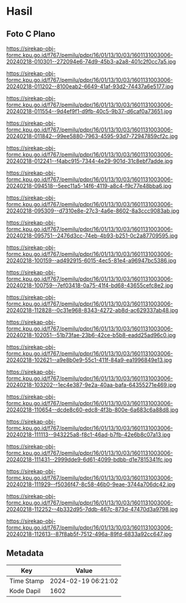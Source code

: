 # Hasil

## Foto C Plano

https://sirekap-obj-formc.kpu.go.id/f767/pemilu/pdpr/16/01/13/10/03/1601131003006-20240218-010301--272094e6-74d9-45b3-a2a8-401c2f0cc7a5.jpg

https://sirekap-obj-formc.kpu.go.id/f767/pemilu/pdpr/16/01/13/10/03/1601131003006-20240218-011202--8100eab2-6649-41af-93d2-74437a6e5177.jpg

https://sirekap-obj-formc.kpu.go.id/f767/pemilu/pdpr/16/01/13/10/03/1601131003006-20240218-011554--9d4ef9f1-d9fb-40c5-9b37-d6caf0a73651.jpg

https://sirekap-obj-formc.kpu.go.id/f767/pemilu/pdpr/16/01/13/10/03/1601131003006-20240218-011842--99ee5880-7963-4595-93d7-72947859cf2c.jpg

https://sirekap-obj-formc.kpu.go.id/f767/pemilu/pdpr/16/01/13/10/03/1601131003006-20240218-012241--f4abc915-7344-4e29-901d-31c8ebf7adde.jpg

https://sirekap-obj-formc.kpu.go.id/f767/pemilu/pdpr/16/01/13/10/03/1601131003006-20240218-094518--5eec11a5-14f6-4119-a8c4-f9c77e48bba6.jpg

https://sirekap-obj-formc.kpu.go.id/f767/pemilu/pdpr/16/01/13/10/03/1601131003006-20240218-095309--d7310e8e-27c3-4a6e-8602-8a3ccc9083ab.jpg

https://sirekap-obj-formc.kpu.go.id/f767/pemilu/pdpr/16/01/13/10/03/1601131003006-20240218-095751--2476d3cc-74eb-4b93-b251-0c2a87709595.jpg

https://sirekap-obj-formc.kpu.go.id/f767/pemilu/pdpr/16/01/13/10/03/1601131003006-20240218-100159--ad492915-6015-4ec5-81e4-a96947bc5386.jpg

https://sirekap-obj-formc.kpu.go.id/f767/pemilu/pdpr/16/01/13/10/03/1601131003006-20240218-100759--7ef03418-0a75-41f4-bd68-43655cefc8e2.jpg

https://sirekap-obj-formc.kpu.go.id/f767/pemilu/pdpr/16/01/13/10/03/1601131003006-20240218-112828--0c31e968-8343-4272-ab8d-ac629337ab48.jpg

https://sirekap-obj-formc.kpu.go.id/f767/pemilu/pdpr/16/01/13/10/03/1601131003006-20240218-102051--51b73fae-23b6-42ce-b5b8-eadd25ad96c0.jpg

https://sirekap-obj-formc.kpu.go.id/f767/pemilu/pdpr/16/01/13/10/03/1601131003006-20240218-102621--a9e8b0e9-55c1-411f-84a9-ea1996849e13.jpg

https://sirekap-obj-formc.kpu.go.id/f767/pemilu/pdpr/16/01/13/10/03/1601131003006-20240218-103202--1ec4e387-9e2a-40aa-bafa-64355271e469.jpg

https://sirekap-obj-formc.kpu.go.id/f767/pemilu/pdpr/16/01/13/10/03/1601131003006-20240218-110654--dcde8c60-edc8-4f3b-800e-6a683c6a88d8.jpg

https://sirekap-obj-formc.kpu.go.id/f767/pemilu/pdpr/16/01/13/10/03/1601131003006-20240218-111113--943225a8-f8c1-46ad-b7fb-42e6b8c07a13.jpg

https://sirekap-obj-formc.kpu.go.id/f767/pemilu/pdpr/16/01/13/10/03/1601131003006-20240218-111431--2999dde9-6d61-4099-bdbb-d1e7815341fc.jpg

https://sirekap-obj-formc.kpu.go.id/f767/pemilu/pdpr/16/01/13/10/03/1601131003006-20240218-111929--f5036f47-8c58-46b0-9eae-3744a706dc42.jpg

https://sirekap-obj-formc.kpu.go.id/f767/pemilu/pdpr/16/01/13/10/03/1601131003006-20240218-112252--4b332d95-7ddb-467c-873d-47470d3a9798.jpg

https://sirekap-obj-formc.kpu.go.id/f767/pemilu/pdpr/16/01/13/10/03/1601131003006-20240218-112613--87f8ab5f-7512-496a-89fd-6833a92cc647.jpg


## Metadata

| Key        | Value               |
| ---------- | ------------------- |
| Time Stamp | 2024-02-19 06:21:02 |
| Kode Dapil | 1602                |



